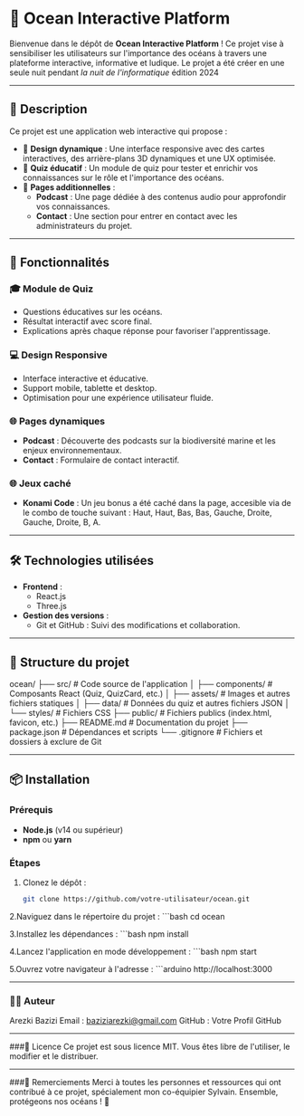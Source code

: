# 🌊 **Ocean Interactive Platform**

Bienvenue dans le dépôt de **Ocean Interactive Platform** ! Ce projet vise à sensibiliser les utilisateurs sur l'importance des océans à travers une plateforme interactive, informative et ludique.
Le projet a été créer en une seule nuit pendant *la nuit de l'informatique* édition 2024

---

## 📝 **Description**

Ce projet est une application web interactive qui propose :

- 🎨 **Design dynamique** : Une interface responsive avec des cartes interactives, des arrière-plans 3D dynamiques et une UX optimisée.
- 🎯 **Quiz éducatif** : Un module de quiz pour tester et enrichir vos connaissances sur le rôle et l'importance des océans.
- 🔗 **Pages additionnelles** :
  - **Podcast** : Une page dédiée à des contenus audio pour approfondir vos connaissances.
  - **Contact** : Une section pour entrer en contact avec les administrateurs du projet.

---

## 🚀 **Fonctionnalités**

### 🎓 **Module de Quiz**
- Questions éducatives sur les océans.
- Résultat interactif avec score final.
- Explications après chaque réponse pour favoriser l'apprentissage.

### 💻 **Design Responsive**
- Interface interactive et éducative. 
- Support mobile, tablette et desktop.
- Optimisation pour une expérience utilisateur fluide.

### 🌐 **Pages dynamiques**
- **Podcast** : Découverte des podcasts sur la biodiversité marine et les enjeux environnementaux.
- **Contact** : Formulaire de contact interactif.

### 🌐 **Jeux caché**
- **Konami Code** : Un jeu bonus a été caché dans la page, accesible via de le combo de touche suivant : Haut, Haut, Bas, Bas, Gauche, Droite, Gauche, Droite, B, A. 

---

## 🛠️ **Technologies utilisées**

- **Frontend** :
  - React.js
  - Three.js
- **Gestion des versions** :
  - Git et GitHub : Suivi des modifications et collaboration.

---

## 📂 **Structure du projet**
ocean/
├── src/                     # Code source de l'application
│   ├── components/          # Composants React (Quiz, QuizCard, etc.)
│   ├── assets/              # Images et autres fichiers statiques
│   ├── data/                # Données du quiz et autres fichiers JSON
│   └── styles/              # Fichiers CSS
├── public/                  # Fichiers publics (index.html, favicon, etc.)
├── README.md                # Documentation du projet
├── package.json             # Dépendances et scripts
└── .gitignore               # Fichiers et dossiers à exclure de Git

---

## 📦 **Installation**

### Prérequis
- **Node.js** (v14 ou supérieur)
- **npm** ou **yarn**

### Étapes
1. Clonez le dépôt :
   ```bash
   git clone https://github.com/votre-utilisateur/ocean.git

2.Naviguez dans le répertoire du projet :
    ```bash
    cd ocean

3.Installez les dépendances :
    ```bash
    npm install

4.Lancez l'application en mode développement :
    ```bash
    npm start
    
5.Ouvrez votre navigateur à l'adresse :
    ```arduino
    http://localhost:3000
    
---

### 🧑‍💻 Auteur
Arezki Bazizi
Email : baziziarezki@gmail.com
GitHub : Votre Profil GitHub

---

###📜 Licence
Ce projet est sous licence MIT. Vous êtes libre de l'utiliser, le modifier et le distribuer.

---

###🌟 Remerciements
Merci à toutes les personnes et ressources qui ont contribué à ce projet, spécialement mon co-équipier Sylvain. 
Ensemble, protégeons nos océans ! 🌊

